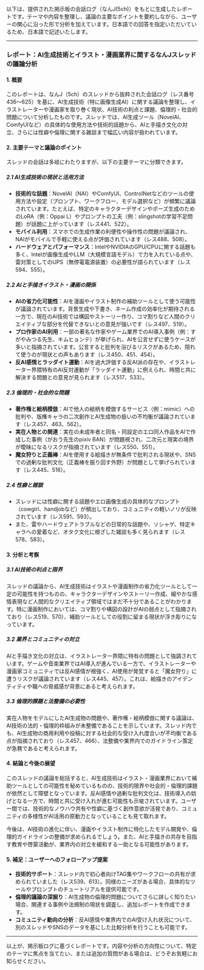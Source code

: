 以下は、提供された掲示板の会話ログ（なんJ(5ch)）をもとに生成したレポートです。テーマや内容を整理し、議論の主要なポイントを要約しながら、ユーザーの関心に沿った形で分析を加えています。日本語での回答を指定いただいているため、日本語で記述いたします。

---

### レポート：AI生成技術とイラスト・漫画業界に関するなんJスレッドの議論分析

#### 1. 概要
このレポートは、なんJ（5ch）のスレッドから抜粋された会話ログ（レス番号436～625）を基に、AI生成技術（特に画像生成AI）に関する議論を整理し、イラストレーターや漫画家を取り巻く現状、AI技術の利点と課題、倫理的・社会的問題について分析したものです。スレッドでは、AI生成ツール（NovelAI、ComfyUIなど）の具体的な使用方法や技術的話題から、AIと手描き文化の対立、さらには性癖や倫理に関する雑談まで幅広い内容が扱われています。

#### 2. 主要テーマと議論のポイント
スレッドの会話は多岐にわたりますが、以下の主要テーマに分類できます。

##### 2.1 AI生成技術の現状と活用方法
- **技術的な話題**：NovelAI（NAI）やComfyUI、ControlNetなどのツールの使用方法や設定（プロンプト、ワークフロー、モデル選択など）が頻繁に議論されています。たとえば、特定のキャラクターデザインやポーズ生成のためのLoRA（例：Oppai L）やプロンプトの工夫（例：slingshotの学習不足問題）が話題に上がっています（レス441、522）。
- **モバイル利用**：スマホでの生成作業の利便性や操作性の問題が議論され、NAIがモバイルで手軽に使える点が評価されています（レス488、508）。
- **ハードウェアとパフォーマンス**：IntelやNVIDIAのGPU/CPUに関する話題も多く、Intelが画像生成やLLM（大規模言語モデル）で力を入れている点や、雷対策としてのUPS（無停電電源装置）の必要性が語られています（レス594、555）。

##### 2.2 AIと手描きイラスト・漫画の関係
- **AIの省力化可能性**：AIを漫画やイラスト制作の補助ツールとして使う可能性が議論されています。背景生成や下書き、ネーム作成の効率化が期待される一方で、現在のAI技術では構図やストーリー作り、コマ割りなど人間のクリエイティブな部分を代替できないとの意見が強いです（レス497、519）。
- **プロ作家のAI利用**：一部の著名な作家やゲーム業界でのAI導入事例（例：すがやみつる先生、キムヒョンテ）が挙げられ、AIを公言せずに使うケースが多いと指摘されています。公言すると批判を浴びるリスクがあるため、隠れて使うのが現状との声もあります（レス450、451、454）。
- **反AI感情とラッダイト運動**：AIを過大評価する反AI派の存在や、イラストレーター界隈特有のAI反対運動が「ラッダイト運動」に例えられ、時間と共に解決する問題との意見が見られます（レス517、533）。

##### 2.3 倫理的・社会的な問題
- **著作権と絵柄模倣**：AIで他人の絵柄を模倣するサービス（例：mimic）への批判や、版権キャラの二次創作とAI生成物の扱いの不均衡が議論されています（レス457、463、562）。
- **実在人物との関連**：実在の未成年者と同名・同設定のエロ同人作品をAIで作成した事例（がおう先生のpixiv BAN）が問題視され、二次元と現実の境界が曖昧になるリスクが指摘されています（レス550、551）。
- **魔女狩りと正義棒**：AIを使用する絵描きが無条件で批判される現状や、SNSでの過剰な批判文化（正義棒を振り回す外野）が問題として挙げられています（レス445、516）。

##### 2.4 性癖と雑談
- スレッドには性癖に関する話題やエロ画像生成の具体的なプロンプト（cowgirl、handjobなど）が頻出しており、コミュニティの軽いノリが反映されています（レス591、593）。
- また、雷やハードウェアトラブルなどの日常的な話題や、ソシャゲ、特定キャラへの愛着など、オタク文化に根ざした雑談も多く見られます（レス578、583）。

#### 3. 分析と考察
##### 3.1 AI技術の利点と限界
スレッドの議論から、AI生成技術はイラストや漫画制作の省力化ツールとして一定の可能性を持つものの、キャラクターデザインやストーリー作成、細やかな感情表現など人間的なクリエイティブ領域ではまだ不十分であることがわかります。特に漫画制作においては、コマ割りや構図の設計がAIの弱点として指摘されており（レス519、570）、補助ツールとしての役割に留まる現状が浮き彫りになっています。

##### 3.2 業界とコミュニティの対立
AIと手描き文化の対立は、イラストレーター界隈に特有の問題として強調されています。ゲームや音楽業界ではAI導入が進んでいる一方で、イラストレーターや漫画家コミュニティでは反AI感情が根強く、AI使用が発覚すると「魔女狩り」に遭うリスクが議論されています（レス445、457）。これは、絵描きのアイデンティティや職への脅威感が背景にあると考えられます。

##### 3.3 倫理的課題と法整備の必要性
実在人物をモデルにしたAI生成物の問題や、著作権・絵柄模倣に関する議論は、AI技術の法的・倫理的枠組みが未整備であることを示しています。スレッド内でも、AI生成物の商用利用や投稿に対する社会的な受け入れ度合いが不均衡である点が指摘されており（レス457、466）、法整備や業界内でのガイドライン策定が急務であると考えられます。

#### 4. 結論と今後の展望
このスレッドの議論を総括すると、AI生成技術はイラスト・漫画業界において補助ツールとしての可能性を秘めているものの、技術的限界や社会的・倫理的課題が依然として障壁となっています。反AI感情や過剰な批判文化は、技術導入の妨げとなる一方で、時間と共に受け入れが進む可能性も示唆されています。ユーザー間では、技術的なノウハウ共有や性癖に基づく創作意欲が活発であり、コミュニティの多様性がAI活用の原動力となっていることも見て取れます。

今後は、AI技術の進化に伴い、漫画やイラスト制作に特化したモデル開発や、倫理的ガイドラインの整備が求められるでしょう。また、AIと手描きの共存を目指す教育や啓蒙活動が、業界内の対立を緩和する一助となる可能性があります。

#### 5. 補足：ユーザーへのフォローアップ提案
- **技術的サポート**：スレッド内で初心者向けTAG集やワークフローの共有が求められていました（レス539、613）。同様のニーズがある場合、具体的なツールやプロンプトのチュートリアルを提供可能です。
- **倫理的議論の深掘り**：AI生成物の倫理的問題についてさらに詳しく知りたい場合、関連する事例や法規制の現状を調査し、追加レポートを作成できます。
- **コミュニティ動向の分析**：反AI感情や業界内でのAI受け入れ状況について、別のスレッドやSNSのデータを基にした比較分析を行うことも可能です。

---

以上が、掲示板ログに基づくレポートです。内容や分析の方向性について、特定のテーマに焦点を当てたい、または追加の質問がある場合は、どうぞお気軽にお知らせください。